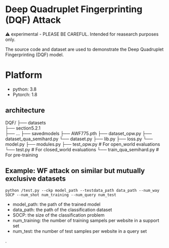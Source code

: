 # Deep Quadruplet Fingerprinting (DQF) Attack
:warning: experimental - PLEASE BE CAREFUL. Intended for reasearch purposes only.

The source code and dataset are used to demonstrate the Deep Quadruplet Fingerprinting (DQF) model.

# Platform
- python: 3.8
- Pytorch: 1.8

## architecture

DQF/
├── datasets   
	├── section5.2.1  
	├── ... 
├── savedmodels
	├── AWF775.pth
├── dataset_opw.py
├── dataset_qua_semihard.py
└── dataset.py
├── lib.py
├── loss.py
└── model.py
├── modules.py
├── test_opw.py            # For open_world evaluations
└── test.py                # For closed_world evaluations
└── train_qua_semihard.py  # For pre-training


##  Example: WF attack on similar but mutually exclusive datasets

```
python /test.py --ckp model_path --testdata_path data_path --num_way SOCP --num_shot num_training --num_query num_test

```
* model_path: the path of the trained model
* data_path: the path of the classification dataset
* SOCP: the size of the classification problem
* num_training: the number of training sampels per website in a support set
* num_test: the number of test samples per website in a query set 

.